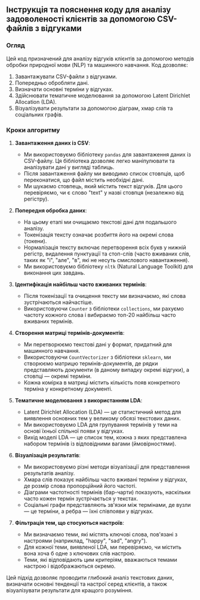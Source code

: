 ## Інструкція та пояснення коду для аналізу задоволеності клієнтів за допомогою CSV-файлів з відгуками

### Огляд

Цей код призначений для аналізу відгуків клієнтів за допомогою методів обробки природної мови (NLP) та машинного навчання. Код дозволяє:
1. Завантажувати CSV-файли з відгуками.
2. Попередньо обробляти дані.
3. Визначати основні терміни у відгуках.
4. Здійснювати тематичне моделювання за допомогою Latent Dirichlet Allocation (LDA).
5. Візуалізувати результати за допомогою діаграм, хмар слів та соціальних графів.

### Кроки алгоритму

1. **Завантаження даних із CSV**:
    - Ми використовуємо бібліотеку `pandas` для завантаження даних із CSV-файлу. Ця бібліотека дозволяє легко маніпулювати та аналізувати дані у вигляді таблиць.
    - Після завантаження файлу ми виводимо список стовпців, щоб переконатися, що файл містить необхідні дані.
    - Ми шукаємо стовпець, який містить текст відгуків. Для цього перевіряємо, чи є слово "text" у назві стовпця (незалежно від регістру).

2. **Попередня обробка даних**:
    - На цьому етапі ми очищаємо текстові дані для подальшого аналізу.
    - Токенізація тексту означає розбиття його на окремі слова (токени).
    - Нормалізація тексту включає перетворення всіх букв у нижній регістр, видалення пунктуації та стоп-слів (часто вживаних слів, таких як "і", "але", "в", які не несуть смислового навантаження).
    - Ми використовуємо бібліотеку `nltk` (Natural Language Toolkit) для виконання цих завдань.

3. **Ідентифікація найбільш часто вживаних термінів**:
    - Після токенізації та очищення тексту ми визначаємо, які слова зустрічаються найчастіше.
    - Використовуючи `Counter` з бібліотеки `collections`, ми рахуємо частоту кожного слова і вибираємо топ-20 найбільш часто вживаних термінів.

4. **Створення матриці термінів-документів**:
    - Ми перетворюємо текстові дані у формат, придатний для машинного навчання.
    - Використовуючи `CountVectorizer` з бібліотеки `sklearn`, ми створюємо матрицю термінів-документів, де рядки представляють документи (в даному випадку окремі відгуки), а стовпці — окремі терміни.
    - Кожна комірка в матриці містить кількість появ конкретного терміна у конкретному документі.

5. **Тематичне моделювання з використанням LDA**:
    - Latent Dirichlet Allocation (LDA) — це статистичний метод для виявлення основних тем у великому обсязі текстових даних.
    - Ми використовуємо LDA для групування термінів у теми на основі їхньої спільної появи у відгуках.
    - Вихід моделі LDA — це список тем, кожна з яких представлена набором термінів із відповідними вагами (ймовірностями).

6. **Візуалізація результатів**:
    - Ми використовуємо різні методи візуалізації для представлення результатів аналізу.
    - Хмара слів показує найбільш часто вживані терміни у відгуках, де розмір слова пропорційний його частоті.
    - Діаграми частотності термінів (бар-чарти) показують, наскільки часто кожен термін зустрічається у текстах.
    - Соціальні графи представляють зв'язки між термінами, де вузли — це терміни, а ребра — їхні співпояви у відгуках.

7. **Фільтрація тем, що стосуються настроїв**:
    - Ми визначаємо теми, які містять ключові слова, пов'язані з настроями (наприклад, "happy", "sad", "angry").
    - Для кожної теми, виявленої LDA, ми перевіряємо, чи містить вона хоча б одне з ключових слів настрою.
    - Теми, які відповідають цим критеріям, вважаються темами настрою і відображаються окремо.

Цей підхід дозволяє проводити глибокий аналіз текстових даних, визначати основні тенденції та настрої серед клієнтів, а також візуалізувати результати для кращого розуміння.

